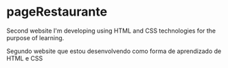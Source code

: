 # pageRestaurante

Second website I'm developing using HTML and CSS technologies for the purpose of learning.

Segundo website que estou desenvolvendo como forma de aprendizado de HTML e CSS
